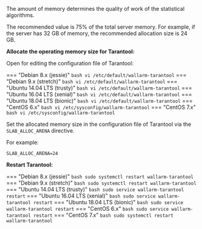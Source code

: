 The amount of memory determines the quality of work of the statistical algorithms.

The recommended value is 75% of the total server memory. For example, if the server has 32 GB of memory, the recommended allocation size is 24 GB.

**Allocate the operating memory size for Tarantool:**

Open for editing the configuration file of Tarantool:

=== "Debian 8.x (jessie)"
    ``` bash
    vi /etc/default/wallarm-tarantool
    ```
=== "Debian 9.x (stretch)"
    ``` bash
    vi /etc/default/wallarm-tarantool
    ```
=== "Ubuntu 14.04 LTS (trusty)"
    ``` bash
    vi /etc/default/wallarm-tarantool
    ```
=== "Ubuntu 16.04 LTS (xenial)"
    ``` bash
    vi /etc/default/wallarm-tarantool
    ```
=== "Ubuntu 18.04 LTS (bionic)"
    ``` bash
    vi /etc/default/wallarm-tarantool
    ```
=== "CentOS 6.x"
    ``` bash
    vi /etc/sysconfig/wallarm-tarantool
    ```
=== "CentOS 7.x"
    ``` bash
    vi /etc/sysconfig/wallarm-tarantool
    ```

Set the allocated memory size in the configuration file of Tarantool via the
`SLAB_ALLOC_ARENA` directive.

For example:

```
SLAB_ALLOC_ARENA=24
```

**Restart Tarantool:**

=== "Debian 8.x (jessie)"
    ``` bash
    sudo systemctl restart wallarm-tarantool
    ```
=== "Debian 9.x (stretch)"
    ``` bash
    sudo systemctl restart wallarm-tarantool
    ```
=== "Ubuntu 14.04 LTS (trusty)"
    ``` bash
    sudo service wallarm-tarantool restart
    ```
=== "Ubuntu 16.04 LTS (xenial)"
    ``` bash
    sudo service wallarm-tarantool restart
    ```
=== "Ubuntu 18.04 LTS (bionic)"
    ``` bash
    sudo service wallarm-tarantool restart
    ```
=== "CentOS 6.x"
    ``` bash
    sudo service wallarm-tarantool restart
    ```
=== "CentOS 7.x"
    ``` bash
    sudo systemctl restart wallarm-tarantool
    ```
